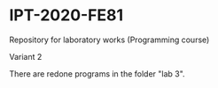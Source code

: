 # IPT-2020-FE81
Repository for laboratory works (Programming course)

Variant 2 

There are redone programs in the folder "lab 3".
